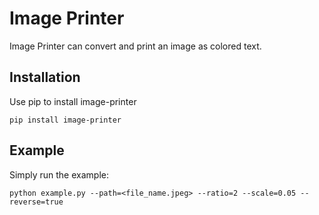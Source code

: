 # Image Printer

Image Printer can convert and print an image as colored text.


## Installation
Use pip to install image-printer

```shell
pip install image-printer
```

## Example

Simply run the example:

```shell
python example.py --path=<file_name.jpeg> --ratio=2 --scale=0.05 --reverse=true
```
